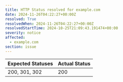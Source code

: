 ```yaml
---
title: HTTP Status resolved for example.com
date: 2024-11-26T04:22:27+00:00Z
resolved: True
resolvedWhen: 2024-11-26T04:22:27+00:00Z
resolvedStartTime: 2024-10-25T21:09:43.191474+00:00
severity: notice
affected:
  - example.com
section: issue
---
```


| Expected Statuses | Actual Status  |
|-------------------|----------------|
| 200, 301, 302 | 200 |
